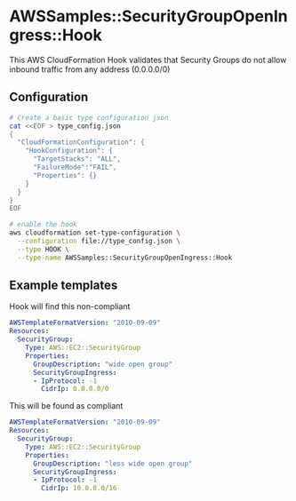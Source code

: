 # AWSSamples::SecurityGroupOpenIngress::Hook

This AWS CloudFormation Hook validates that Security Groups do not allow inbound traffic from any address (0.0.0.0/0)

## Configuration

```bash
# Create a basic type configuration json
cat <<EOF > type_config.json
{
  "CloudFormationConfiguration": {
    "HookConfiguration": {
      "TargetStacks": "ALL",
      "FailureMode":"FAIL",
      "Properties": {}
    }
  }
}
EOF

# enable the hook
aws cloudformation set-type-configuration \
  --configuration file://type_config.json \
  --type HOOK \
  --type-name AWSSamples::SecurityGroupOpenIngress::Hook
```

## Example templates

Hook will find this non-compliant
```yaml
AWSTemplateFormatVersion: "2010-09-09"
Resources:
  SecurityGroup:
    Type: AWS::EC2::SecurityGroup
    Properties: 
      GroupDescription: "wide open group"
      SecurityGroupIngress:
      - IpProtocol: -1
        CidrIp: 0.0.0.0/0
```

This will be found as compliant
```yaml
AWSTemplateFormatVersion: "2010-09-09"
Resources:
  SecurityGroup:
    Type: AWS::EC2::SecurityGroup
    Properties: 
      GroupDescription: "less wide open group"
      SecurityGroupIngress:
      - IpProtocol: -1
        CidrIp: 10.0.0.0/16
```
